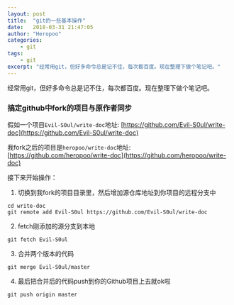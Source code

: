 ```yaml
---
layout: post
title:  "git的一些基本操作"
date:   2018-03-31 21:47:05
author: "Heropoo"
categories: 
    - git
tags:
    - git
excerpt: "经常用git，但好多命令总是记不住，每次都百度。现在整理下做个笔记吧。"
---
```

经常用git，但好多命令总是记不住，每次都百度。现在整理下做个笔记吧。

### 搞定github中fork的项目与原作者同步

假如一个项目`Evil-S0ul/write-doc`地址: [https://github.com/Evil-S0ul/write-doc](https://github.com/Evil-S0ul/write-doc)

我fork之后的项目是`heropoo/write-doc`地址: [https://github.com/heropoo/write-doc](https://github.com/heropoo/write-doc)

接下来开始操作：

1. 切换到我fork的项目目录里，然后增加源仓库地址到你项目的远程分支中
```
cd write-doc
git remote add Evil-S0ul https://github.com/Evil-S0ul/write-doc
```
2. fetch刚添加的源分支到本地
```
git fetch Evil-S0ul
```
3. 合并两个版本的代码
```
git merge Evil-S0ul/master
```
4. 最后把合并后的代码push到你的Github项目上去就ok啦
```
git push origin master
```

